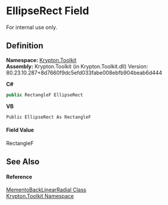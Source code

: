 # EllipseRect Field


For internal use only.



## Definition
**Namespace:** <a href="79d2eac2-21f4-54ff-7552-b20c33c30600.md">Krypton.Toolkit</a>  
**Assembly:** Krypton.Toolkit (in Krypton.Toolkit.dll) Version: 80.23.10.287+8d7660f9dc5efd033fabe008ebfb904beab6d444

**C#**
``` C#
public RectangleF EllipseRect
```
**VB**
``` VB
Public EllipseRect As RectangleF
```



#### Field Value
RectangleF

## See Also


#### Reference
<a href="f6a02d70-c7c9-b3f3-c672-e8efba385651.md">MementoBackLinearRadial Class</a>  
<a href="79d2eac2-21f4-54ff-7552-b20c33c30600.md">Krypton.Toolkit Namespace</a>  
